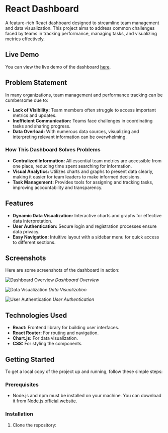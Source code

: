 # React Dashboard

A feature-rich React dashboard designed to streamline team management and data visualization. This project aims to address common challenges faced by teams in tracking performance, managing tasks, and visualizing metrics effectively.

## Live Demo

You can view the live demo of the dashboard [here](https://wamiq319.github.io/team).

## Problem Statement

In many organizations, team management and performance tracking can be cumbersome due to:

- **Lack of Visibility:** Team members often struggle to access important metrics and updates.
- **Inefficient Communication:** Teams face challenges in coordinating tasks and sharing progress.
- **Data Overload:** With numerous data sources, visualizing and interpreting relevant information can be overwhelming.

### How This Dashboard Solves Problems

- **Centralized Information:** All essential team metrics are accessible from one place, reducing time spent searching for information.
- **Visual Analytics:** Utilizes charts and graphs to present data clearly, making it easier for team leaders to make informed decisions.
- **Task Management:** Provides tools for assigning and tracking tasks, improving accountability and transparency.

## Features

- **Dynamic Data Visualization:** Interactive charts and graphs for effective data interpretation.
- **User Authentication:** Secure login and registration processes ensure data privacy.
- **Easy Navigation:** Intuitive layout with a sidebar menu for quick access to different sections.

## Screenshots

Here are some screenshots of the dashboard in action:

![Dashboard Overview](assets/dashboard-overview.png)
*Dashboard Overview*

![Data Visualization](assets/data-visualization.png)
*Data Visualization*

![User Authentication](assets/user-authentication.png)
*User Authentication*

## Technologies Used

- **React:** Frontend library for building user interfaces.
- **React Router:** For routing and navigation.
- **Chart.js:** For data visualization.
- **CSS:** For styling the components.

## Getting Started

To get a local copy of the project up and running, follow these simple steps:

### Prerequisites

- Node.js and npm must be installed on your machine. You can download it from [Node.js official website](https://nodejs.org/).

### Installation

1. Clone the repository:

   ```bash
 
